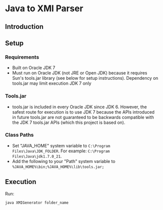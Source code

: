 # Java to XMI Parser

## Introduction

## Setup
### Requirements
* Built on Oracle JDK 7
* Must run on Oracle JDK (not JRE or Open JDK) because it requires Sun's tools.jar library (see below for setup instructions). Dependency on tools.jar may limit execution JDK 7 only

### Tools.jar
* tools.jar is included in every Oracle JDK since JDK 6. However, the safest route for execution is to use JDK 7 because the APIs introduced in future tools.jar are not guaranteed to be backwards compatible with the JDK 7 tools.jar APIs (which this project is based on).

### Class Paths
* Set "JAVA_HOME" system variable to `C:\Program Files\Java\JDK_FOLDER`. For example: `C:\Program Files\Java\jdk1.7.0_21`.
* Add the following to your "Path" system variable to `%JAVA_HOME%\bin;%JAVA_HOME%\lib\tools.jar;`

## Execution
Run:

	java XMIGenerator folder_name
